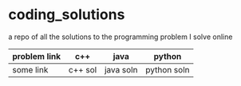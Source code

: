 # coding_solutions
a repo of all the solutions to the programming problem I solve online


| problem link | c++ | java | python |
| --- | --- | --- | ---- |
| some link | c++ sol | java soln | python soln |
